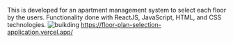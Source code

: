 This is developed for an apartment management system to select each floor by the users.
Functionality done with ReactJS, JavaScript, HTML, and CSS technologies.
![buikding](https://github.com/Nethmee5/Floor-plan-selection-application/assets/59769437/5d20246a-4a70-41cf-a96d-c9b87b20bb89)
https://floor-plan-selection-application.vercel.app/
